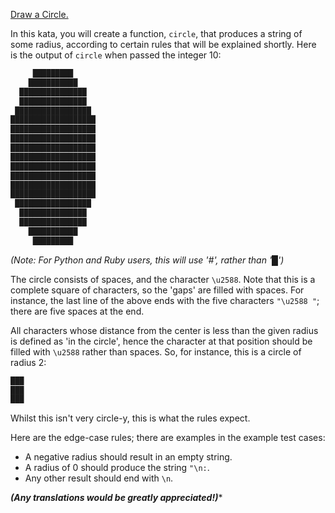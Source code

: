 [Draw a Circle.](https://www.codewars.com/kata/draw-a-circle/train/rust)

In this kata, you will create a function, `circle`, that produces a string of some radius, according to certain rules that will be explained shortly. Here is the output of `circle` when passed the integer 10: 

```rust
     █████████     
    ███████████    
  ███████████████  
  ███████████████  
 █████████████████ 
███████████████████
███████████████████
███████████████████
███████████████████
███████████████████
███████████████████
███████████████████
███████████████████
███████████████████
 █████████████████ 
  ███████████████  
  ███████████████  
    ███████████    
     █████████
```

*(Note: For Python and Ruby users, this will use '#', rather than '█')*

The circle consists of spaces, and the character `\u2588`. Note that this is a complete square of characters, so the 'gaps' are filled with spaces. For instance, the last line of the above ends with the five characters `"\u2588 "`; there are five spaces at the end.

All characters whose distance from the center is less than the given radius is defined as 'in the circle', hence the character at that position should be filled with `\u2588` rather than spaces. So, for instance, this is a circle of radius 2:

```rust
███
███
███
```

Whilst this isn't very circle-y, this is what the rules expect.

Here are the edge-case rules; there are examples in the example test cases:

- A negative radius should result in an empty string.
- A radius of 0 should produce the string `"\n:`.
- Any other result should end with `\n`.

***(Any translations would be greatly appreciated!)****
